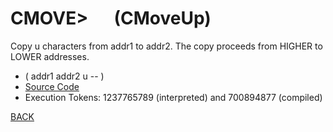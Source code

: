 # CMOVE&gt; &emsp; (CMoveUp)
Copy u characters from addr1 to addr2. The copy proceeds from HIGHER to LOWER addresses.
* ( addr1 addr2 u -- )
* [Source Code](../words/string/CMoveUp.cs)
* Execution Tokens: 1237765789 (interpreted) and 700894877 (compiled)


[BACK](builtins.md#CMoveUp)
